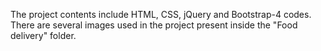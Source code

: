 The project contents include HTML, CSS, jQuery and Bootstrap-4 codes.
There are several images used in the project present inside the "Food delivery" folder.
